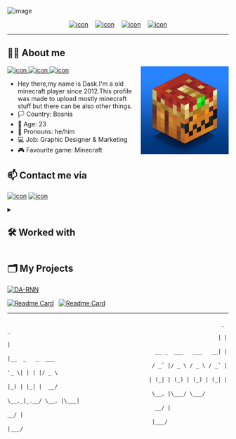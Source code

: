 <!--header:banner-->
![image](https://user-images.githubusercontent.com/6764957/101521273-94ed0f00-39c0-11eb-9721-1fb49097a171.png)

<!--header:visit_icons-->
<p align="center">
  <a href="https://www.youtube.com/channel/UC-v2AmNljjLPDGcQ0FStKTg" target="_blank" rel="noreferrer"> <img src="https://cdn-user-icons.flaticon.com/63846/63846493/1657483705797.svg?token=exp=1657484612~hmac=f05658e989939df3158d230248f7d954" alt="icon" width="30" height="30" color:"white"/></a>&nbsp;&nbsp;&nbsp;
  <a href="https://www.instagram.com/daskblade.design" target="_blank" rel="noreferrer"> <img src="https://cdn-user-icons.flaticon.com/63846/63846493/1657483270900.svg?token=exp=1657484182~hmac=0405111372e2353a52060957700f4e9e" alt="icon" width="30" height="30" color:"white"/></a>&nbsp;&nbsp;&nbsp;
  <a href="https://www.twitter.com/daskblade" target="_blank" rel="noreferrer"> <img src="https://cdn-user-icons.flaticon.com/63846/63846493/1657483351645.svg?token=exp=1657484256~hmac=2b0bcb33fededeb7c033606e9729a128" alt="icon" width="30" height="30" color:"white"/></a>&nbsp;&nbsp;&nbsp;
  <a href="https://www.tiktok.com/@daskblade" target="_blank" rel="noreferrer"> <img src="https://cdn-user-icons.flaticon.com/63846/63846493/1657483563782.svg?token=exp=1657484468~hmac=296047d681e73258f70422c68ce4e4ad" alt="icon" width="30" height="30" color:"white"/></a>
</p>

---

<!--section:aboutme-->
## 👨‍🎓 About me

<a href="">
    <img alt="icon" src="https://img.shields.io/youtube/channel/subscribers/UC-v2AmNljjLPDGcQ0FStKTg?logo=youtube&logoColor=red&style=for-the-badge"/>
</a> 
<a href="">
    <img alt="icon" src="https://img.shields.io/twitter/follow/daskblade?color=03b1fc&label=Followers&logo=twitter&logoColor=03b1fc&style=for-the-badge"/>
</a> 
<a href="">
    <img alt="icon" src="https://img.shields.io/github/watchers/daskblade/daskblade?color=a3a3a3&label=Visitors&logo=github&style=for-the-badge"/>
</a> 

<a href="">
  <img align="right" src="images/daskblade-head2.jpg" width=200 />
</a>

- Hey there,my name is Dask.I'm a old minecraft player since 2012.This profile was made to upload mostly minecraft stuff but there can be also other things.
- 🏳️ Country: Bosnia
- 🎉 Age: 23
- 🤠 Pronouns: he/him
- 💻 Job: Graphic Designer & Marketing
- 🎮 Favourite game: Minecraft

<!--section:contact-->
## 📫 Contact me via
<p align="left">
  <a href="mailto:daskblade71@email.com" target="blank"><img src="https://cdn-user-icons.flaticon.com/63846/63846493/1657485369205.svg?token=exp=1657486275~hmac=0efb800df88290c48a9d05a8f960cc21" alt="icon" height="30" width="40" /></a>
  <a href="https://discord.gg/user/Daskblade#6316" target="blank"><img src="https://cdn-user-icons.flaticon.com/63846/63846493/1657485589964.svg?token=exp=1657486494~hmac=359f197844bf76d0633e888e4817b47f" alt="icon" height="30" width="40" /></a>
</p>

<!--section:skills-->
<details>
  <summary><h2>🛠️&nbsp;Worked with</h2></summary>
  <p align="left"> 
    
<h3>Software</h3>
<table>
  <tr>
    <td align="center" width="96">
      <a href="">
        <img src="https://cdn-icons-png.flaticon.com/128/5968/5968520.png" width="48" height="48" alt="icon" />
      </a>
      <br>Photoshop
    </td>
    <td align="center" width="96">
      <a href="">
        <img src="https://cdn-icons-png.flaticon.com/128/5968/5968472.png" width="48" height="48" alt="icon" />
      </a>
      <br>Illustrator
    </td>
     <td align="center" width="96">
      <a href="">
        <img src="https://cdn-icons-png.flaticon.com/128/5968/5968525.png" width="48" height="48" alt="icon" />
      </a>
      <br>Premiere Pro
    </td>
     <td align="center" width="96">
      <a href="">
        <img src="https://cdn-icons-png.flaticon.com/128/5968/5968428.png" width="48" height="48" alt="icon" />
      </a>
      <br>After Effects
    </td>
    <td align="center" width="96">
      <a href="">
        <img src="https://cdn-icons-png.flaticon.com/128/5968/5968482.png" width="48" height="48" alt="icon" />
      </a>
      <br>InDesign
    </td>
    <td align="center" width="96">
      <a href="">
        <img src="https://cdn-icons-png.flaticon.com/128/5968/5968514.png" width="48" height="48" alt="icon" />
      </a>
      <br>Lightroom
    </td>
    <td align="center" width="96">
      <a href="">
        <img src="https://cdn-icons-png.flaticon.com/128/5968/5968559.png" width="48" height="48" alt="icon" />
      </a>
      <br>Adobe XD
    </td>
    <td align="center" width="96">
      <a href="">
        <img src="https://cdn-icons-png.flaticon.com/128/5968/5968705.png" width="48" height="48" alt="icon" />
      </a>
      <br>Figma
    </td>
  </tr>  
</table>
  
<h3>Database</h3>
<table>
  <tr>
    <td align="center" width="96">
      <a href="">
        <img src="https://cdn-icons-png.flaticon.com/512/5968/5968313.png" width="48" height="48" alt="icon" />
      </a>
      <br>MySQL
    </td>
  </tr>  
</table>
  
<h3>Devops</h3>
<table>
  <tr>
    <td align="center" width="96">
      <a href="">
        <img src="https://www.vectorlogo.zone/logos/google_cloud/google_cloud-icon.svg" width="48" height="48" alt="icon" />
      </a>
      <br>Google Cloud Platform
    </td>
    <td align="center" width="96">
      <a href="">
        <img src="https://cdn-icons-png.flaticon.com/128/919/919837.png" width="48" height="48" alt="icon" />
      </a>
      <br>Bash
    </td>
  </tr>  
</table>
  
<h3>Backend Development</h3>
<table>
  <tr>
    <td align="center" width="96">
      <a href="">
        <img src="https://cdn-icons-png.flaticon.com/128/919/919825.png" width="48" height="48" alt="icon" />
      </a>
      <br>NodeJS
    </td>
  </tr>  
</table>
  
<h3>Frontend Development</h3>
<table>
  <tr>
    <td align="center" width="96">
      <a href="">
        <img src="https://raw.githubusercontent.com/devicons/devicon/master/icons/html5/html5-original-wordmark.svg" width="48" height="48" alt="icon" />
      </a>
      <br>HTML
    </td>
    <td align="center" width="96">
      <a href="">
        <img src="https://raw.githubusercontent.com/devicons/devicon/master/icons/css3/css3-original-wordmark.svg" width="48" height="48" alt="icon" />
      </a>
      <br>CSS3
    </td>
  </tr>  
</table>
  
<h3>Programming Languages</h3>
<table>
  <tr>
    <td align="center" width="96">
      <a href="">
        <img src="https://raw.githubusercontent.com/devicons/devicon/master/icons/cplusplus/cplusplus-original.svg" width="48" height="48" alt="icon" />
      </a>
      <br>C++
    </td>
    <td align="center" width="96">
      <a href="">
        <img src="https://raw.githubusercontent.com/devicons/devicon/master/icons/java/java-original.svg" width="48" height="48" alt="icon" />
      </a>
      <br>Java
    </td>
    <td align="center" width="96">
      <a href="">
        <img src="https://raw.githubusercontent.com/devicons/devicon/master/icons/javascript/javascript-original.svg" width="48" height="48" alt="icon" />
      </a>
      <br>Javascript
    </td>
  </tr>  
</table>
  
</details>

## 🗂️ My Projects

<a href="https://github.com/Zhenye-Na/DA-RNN">
  <img align="center" src="https://github-readme-stats.vercel.app/api/pin/?username=zhenye-na&repo=DA-RNN&show_icons=true&line_height=27&title_color=6aa6f8&text_color=8a919a&icon_color=6aa6f8&bg_color=22272e" alt="DA-RNN" />
</a>

[![Readme Card](https://github-readme-stats.vercel.app/api/pin/?username=CyrisXD&repo=Pwnagetty&bg_color=0d1116&title_color=ce09ec&text_color=a4aacb&icon_color=007ec6)](https://github.com/CyrisXD/Pwnagetty) &nbsp; [![Readme Card](https://github-readme-stats.vercel.app/api/pin/?username=CyrisXD&repo=love-lock-card&bg_color=0d1116&title_color=ce09ec&text_color=a4aacb&icon_color=007ec6)](https://github.com/CyrisXD/love-lock-card)

---

<!--footer-->
```
                                                                    _ _                
                                                                   | | |               
                                               __ _  ___   ___   __| | |__  _   _  ___ 
                                              / _` |/ _ \ / _ \ / _` | '_ \| | | |/ _ \
                                             | (_| | (_) | (_) | (_| | |_) | |_| |  __/
                                              \__, |\___/ \___/ \__,_|_.__/ \__, |\___|
                                               __/ |                         __/ |     
                                              |___/                         |___/      
```
